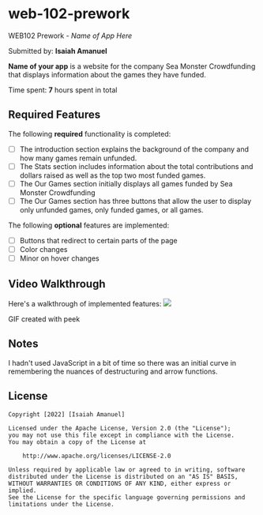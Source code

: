 # web-102-prework
 WEB102 Prework - *Name of App Here*

Submitted by: **Isaiah Amanuel**

**Name of your app** is a website for the company Sea Monster Crowdfunding that displays information about the games they have funded.

Time spent: **7** hours spent in total

## Required Features

The following **required** functionality is completed:

* [ ] The introduction section explains the background of the company and how many games remain unfunded.
* [ ] The Stats section includes information about the total contributions and dollars raised as well as the top two most funded games.
* [ ] The Our Games section initially displays all games funded by Sea Monster Crowdfunding
* [ ] The Our Games section has three buttons that allow the user to display only unfunded games, only funded games, or all games.

The following **optional** features are implemented:
* [ ] Buttons that redirect to certain parts of the page
* [ ] Color changes
* [ ] Minor on hover changes

## Video Walkthrough

Here's a walkthrough of implemented features:
<img src=CodePathPreWork.gif>


GIF created with peek



## Notes

I hadn't used JavaScript in a bit of time so there was an initial curve in remembering the nuances of destructuring and arrow functions.

## License
 
    Copyright [2022] [Isaiah Amanuel]

    Licensed under the Apache License, Version 2.0 (the "License");
    you may not use this file except in compliance with the License.
    You may obtain a copy of the License at

        http://www.apache.org/licenses/LICENSE-2.0

    Unless required by applicable law or agreed to in writing, software
    distributed under the License is distributed on an "AS IS" BASIS,
    WITHOUT WARRANTIES OR CONDITIONS OF ANY KIND, either express or implied.
    See the License for the specific language governing permissions and
    limitations under the License.
